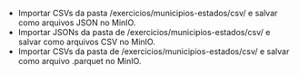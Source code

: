 - Importar CSVs da pasta /exercicios/municipios-estados/csv/ e salvar como arquivos JSON no MinIO.
- Importar JSONs da pasta de /exercicios/municipios-estados/csv/ e salvar como arquivos CSV no MinIO.
- Importar CSVs da pasta de /exercicios/municipios-estados/csv/ e salvar como arquivo .parquet no MinIO.
